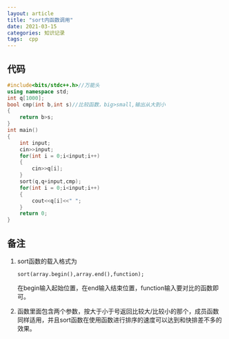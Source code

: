 ```yaml
---
layout: article
title: "sort内函数调用"
date: 2021-03-15
categories: 知识记录
tags:  cpp
---
```


## 代码

```c++
#include<bits/stdc++.h>//万能头
using namespace std;
int q[1000];
bool cmp(int b,int s)//比较函数，big>small,输出从大到小
{
    return b>s;
}
int main()
{
    int input;
    cin>>input;
    for(int i = 0;i<input;i++)
    {
        cin>>q[i];
    }
    sort(q,q+input,cmp);
    for(int i = 0;i<input;i++)
    {
        cout<<q[i]<<" ";
    }
    return 0;
}
```

## 备注

1. sort函数的载入格式为

   `sort(array.begin(),array.end(),function);`

   在begin输入起始位置，在end输入结束位置，function输入要对比的函数即可。

2. 函数里面包含两个参数，按大于小于号返回比较大/比较小的那个，成员函数同样适用，并且sort函数在使用函数进行排序的速度可以达到和快排差不多的效果。
